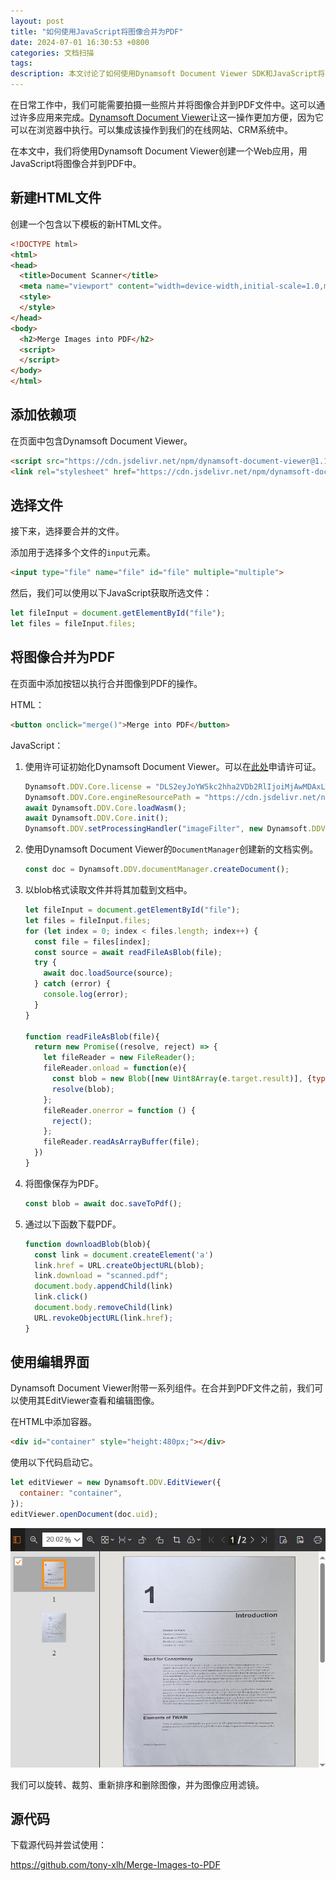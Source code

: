 ```yaml
---
layout: post
title: "如何使用JavaScript将图像合并为PDF"
date: 2024-07-01 16:30:53 +0800
categories: 文档扫描
tags: 
description: 本文讨论了如何使用Dynamsoft Document Viewer SDK和JavaScript将图像合并为PDF。
---
```


在日常工作中，我们可能需要拍摄一些照片并将图像合并到PDF文件中。这可以通过许多应用来完成。[Dynamsoft Document Viewer](https://www.dynamsoft.com/document-viewer/docs/introduction/index.html)让这一操作更加方便，因为它可以在浏览器中执行。可以集成该操作到我们的在线网站、CRM系统中。

在本文中，我们将使用Dynamsoft Document Viewer创建一个Web应用，用JavaScript将图像合并到PDF中。

## 新建HTML文件

创建一个包含以下模板的新HTML文件。

```html
<!DOCTYPE html>
<html>
<head>
  <title>Document Scanner</title>
  <meta name="viewport" content="width=device-width,initial-scale=1.0,maximum-scale=1.0,user-scalable=0" />
  <style>
  </style>
</head>
<body>
  <h2>Merge Images into PDF</h2>
  <script>
  </script>
</body>
</html>
```

## 添加依赖项

在页面中包含Dynamsoft Document Viewer。

```html
<script src="https://cdn.jsdelivr.net/npm/dynamsoft-document-viewer@1.1.0/dist/ddv.js"></script>
<link rel="stylesheet" href="https://cdn.jsdelivr.net/npm/dynamsoft-document-viewer@1.1.0/dist/ddv.css">
```

## 选择文件

接下来，选择要合并的文件。

添加用于选择多个文件的`input`元素。

```html
<input type="file" name="file" id="file" multiple="multiple">
```

然后，我们可以使用以下JavaScript获取所选文件：

```js
let fileInput = document.getElementById("file");
let files = fileInput.files;
```

## 将图像合并为PDF

在页面中添加按钮以执行合并图像到PDF的操作。

HTML：

```html
<button onclick="merge()">Merge into PDF</button>
```

JavaScript：

1. 使用许可证初始化Dynamsoft Document Viewer。可以在[此处](https://www.dynamsoft.com/customer/license/trialLicense/?product=mwc)申请许可证。

   ```js
   Dynamsoft.DDV.Core.license = "DLS2eyJoYW5kc2hha2VDb2RlIjoiMjAwMDAxLTE2NDk4Mjk3OTI2MzUiLCJvcmdhbml6YXRpb25JRCI6IjIwMDAwMSIsInNlc3Npb25QYXNzd29yZCI6IndTcGR6Vm05WDJrcEQ5YUoifQ=="; // Public trial license which is valid for 24 hours
   Dynamsoft.DDV.Core.engineResourcePath = "https://cdn.jsdelivr.net/npm/dynamsoft-document-viewer@1.1.0/dist/engine";// Lead to a folder containing the distributed WASM files
   await Dynamsoft.DDV.Core.loadWasm();
   await Dynamsoft.DDV.Core.init();
   Dynamsoft.DDV.setProcessingHandler("imageFilter", new Dynamsoft.DDV.ImageFilter());
   ```

2. 使用Dynamsoft Document Viewer的`DocumentManager`创建新的文档实例。

   ```js
   const doc = Dynamsoft.DDV.documentManager.createDocument();
   ```

3. 以blob格式读取文件并将其加载到文档中。

   ```js
   let fileInput = document.getElementById("file");
   let files = fileInput.files;
   for (let index = 0; index < files.length; index++) {
     const file = files[index];
     const source = await readFileAsBlob(file);
     try {
       await doc.loadSource(source);  
     } catch (error) {
       console.log(error);
     }
   }

   function readFileAsBlob(file){
     return new Promise((resolve, reject) => {
       let fileReader = new FileReader();
       fileReader.onload = function(e){
         const blob = new Blob([new Uint8Array(e.target.result)], {type: file.type });
         resolve(blob);
       };
       fileReader.onerror = function () {
         reject();
       };
       fileReader.readAsArrayBuffer(file);
     })
   }
   ```

4. 将图像保存为PDF。

   ```js
   const blob = await doc.saveToPdf();
   ```

5. 通过以下函数下载PDF。

   ```js
   function downloadBlob(blob){
     const link = document.createElement('a')
     link.href = URL.createObjectURL(blob);
     link.download = "scanned.pdf";
     document.body.appendChild(link)
     link.click()
     document.body.removeChild(link)
     URL.revokeObjectURL(link.href);
   }
   ```

## 使用编辑界面

Dynamsoft Document Viewer附带一系列组件。在合并到PDF文件之前，我们可以使用其EditViewer查看和编辑图像。

在HTML中添加容器。

```html
<div id="container" style="height:480px;"></div>
```

使用以下代码启动它。

```js
let editViewer = new Dynamsoft.DDV.EditViewer({
  container: "container",
});
editViewer.openDocument(doc.uid);
```

![EditViewer](/album/2024/07/editviewer.jpg)

我们可以旋转、裁剪、重新排序和删除图像，并为图像应用滤镜。

## 源代码

下载源代码并尝试使用：

<https://github.com/tony-xlh/Merge-Images-to-PDF>

